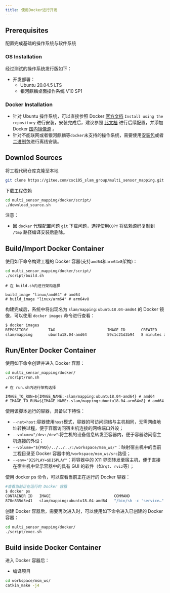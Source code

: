 ```yaml
---
title: 使用Docker进行开发
---
```


## Prerequisites

配置完成基础的操作系统与软件系统

### OS Installation

经过测试的操作系统发行版如下：

- 开发部署：
  - Ubuntu 20.04.5 LTS
  - 银河麒麟桌面操作系统 V10 SP1

### Docker Installation

- 针对 Ubuntu 操作系统，可以直接参照 Docker [官方文档](https://docs.docker.com/engine/install/ubuntu/) `Install using the repository` 进行安装，安装完成后，建议参照 [此文档](https://docs.docker.com/engine/install/linux-postinstall/) 进行后续配置，并添加Docker [国内镜像源](https://huaweicloud.csdn.net/63312161d3efff3090b5321c.html?spm=1001.2101.3001.6661.1&utm_medium=distribute.pc_relevant_t0.none-task-blog-2~default~BlogCommendFromBaidu~activity-1-123962707-blog-124156331.pc_relevant_3mothn_strategy_and_data_recovery&depth_1-utm_source=distribute.pc_relevant_t0.none-task-blog-2~default~BlogCommendFromBaidu~activity-1-123962707-blog-124156331.pc_relevant_3mothn_strategy_and_data_recovery&utm_relevant_index=1) 。
- 针对不能联网或者银河麒麟等`docker`未支持的操作系统，需要使用[安装包](https://docs.docker.com/engine/install/ubuntu/#install-from-a-package)或者[二进制包](https://docs.docker.com/engine/install/binaries/)进行离线安装。

## Downlod Sources

将工程代码仓库克隆至本地

```bash
git clone https://gitee.com/csc105_slam_group/multi_sensor_mapping.git
```

下载工程依赖

```bash
cd multi_sensor_mapping/docker/script/
./download_source.sh 
```

注意：

- 因 `docker` 代理配置问题 `git` 下载问题，选择使用`COPY` 将依赖源码复制到 `/tmp` 路径编译安装后删除。

## Build/Import Docker Container

使用如下命令构建工程的 Docker 容器(支持`amd64`和`arm64v8`架构)：

```bash
cd multi_sensor_mapping/docker/script/
./script/build.sh
```

```shell
# 在 build.sh内进行架构选择

build_image "linux/amd64" # amd64 
# build_image "linux/arm64" # arm64v8
```

构建完成后，系统中将出现名为 `slam/mapping:ubuntu18.04-amd64` 的 Docker 镜像，可以使用 `docker images` 命令进行查看：

```bash
$ docker images
REPOSITORY         TAG                       IMAGE ID       CREATED         SIZE
slam/mapping       ubuntu18.04-amd64         59c1c21d3b94   8 minutes ago   2.85GB
```

## Run/Enter Docker Container

使用如下命令创建并进入 Docker 容器：

```bash
cd multi_sensor_mapping/docker/
./script/run.sh
```

```shell
# 在 run.sh内进行架构选择

IMAGE_TO_RUN=${IMAGE_NAME:-slam/mapping:ubuntu18.04-amd64} # amd64
# IMAGE_TO_RUN=${IMAGE_NAME:-slam/mapping:ubuntu18.04-arm64v8} # amd64
```

使用该脚本运行的容器，具备以下特性：

- `--net=host`:容器使用`host`模式，容器的可访问网络与主机相同，无需网络地址转换过程，便于容器访问宿主机连接的网络端口外设；
- `--volume="/dev:/dev"`:将主机的设备信息转发至容器内，便于容器访问宿主机连接的外设；
- `--volume="${PWD}/../../../:/workspace/msm_ws/"`：映射宿主机中的当前工程目录至 Docker 容器中的`/workspace/msm_ws/src`路径；
- `--env="DISPLAY=$DISPLAY"`：将容器中的 X11 界面转发至宿主机，便于直接在宿主机中显示容器中的具有 GUI 的软件（如`rqt`、`rviz`等）；

使用 docker ps 命令，可以查看当前正在运行的 Docker 容器：

```bash
#查看当前正在运行的 Docker 容器
$ docker ps
CONTAINER ID   IMAGE                            COMMAND                  CREATED         STATUS          PORTS     NAMES
870e835d3e41   slam/mapping:ubuntu18.04-amd64   "/bin/sh -c 'service…"   3 seconds ago   Up 2 seconds              mapping
```

创建 Docker 容器后，需要再次进入时，可以使用如下命令进入已创建的 Docker 容器：

```bash
cd multi_sensor_mapping/docker/
./script/exec.sh
```

## Build inside Docker Container

进入 Docker 容器后：

- 编译项目

```bash
cd workspace/msm_ws/
catkin_make -j4
```

